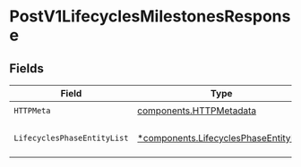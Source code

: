 # PostV1LifecyclesMilestonesResponse


## Fields

| Field                                                                                         | Type                                                                                          | Required                                                                                      | Description                                                                                   |
| --------------------------------------------------------------------------------------------- | --------------------------------------------------------------------------------------------- | --------------------------------------------------------------------------------------------- | --------------------------------------------------------------------------------------------- |
| `HTTPMeta`                                                                                    | [components.HTTPMetadata](../../models/components/httpmetadata.md)                            | :heavy_check_mark:                                                                            | N/A                                                                                           |
| `LifecyclesPhaseEntityList`                                                                   | [*components.LifecyclesPhaseEntityList](../../models/components/lifecyclesphaseentitylist.md) | :heavy_minus_sign:                                                                            | Create a new milestone                                                                        |